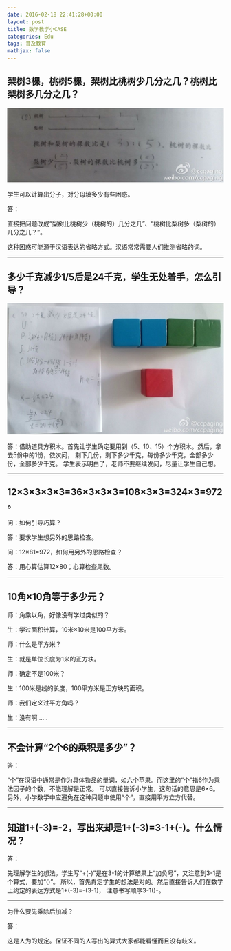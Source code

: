 ```yaml
---
date: 2016-02-18 22:41:28+00:00
layout: post
title: 数学教学小CASE
categories: Edu
tags: 普及教育
mathjax: false
---
```


## 梨树3棵，桃树5棵，梨树比桃树少几分之几？桃树比梨树多几分之几？

![](/album/2016-02-18-case-1.jpg)

学生可以计算出分子，对分母填多少有些困惑。

答：

直接把问题改成“梨树比桃树少（桃树的）几分之几”、“桃树比梨树多（梨树的）几分之几？”。

这种困惑可能源于汉语表达的省略方式。汉语常常需要人们推测省略的词。

---

## 多少千克减少1/5后是24千克，学生无处着手，怎么引导？

![](/album/2016-02-18-case-2.jpg)

答：借助道具方积木。首先让学生确定要用到（5、10、15）个方积木。然后，拿去5份中的1份，依次问，
剩下几份，剩下多少千克，每份多少千克，全部多少份，全部多少千克。
学生表示明白了，老师不要继续发问，尽量让学生自己想。

---

## 12×3×3×3×3=36×3×3×3=108×3×3=324×3=972。

问：如何引导巧算？

答：要求学生想另外的思路检查。

问：12×81=972，如何用另外的思路检查？

答：用心算估算12×80；心算检查尾数。

---

## 10角×10角等于多少元？

师：角乘以角，好像没有学过类似的？

生：学过面积计算，10米×10米是100平方米。

师：什么是平方米？

生：就是单位长度为1米的正方块。

师：确定不是100米？

生：100米是线的长度，100平方米是正方块的面积。

师：我们定义过平方角吗？

生：没有啊……

---

## 不会计算“2个6的乘积是多少”？

答：

“个”在汉语中通常是作为具体物品的量词，如六个苹果。而这里的“个”指6作为乘法因子的个数，不能理解是正常。
可以直接告诉小学生，这句话的意思是6×6。另外，小学数学中应避免在这种问题中使用“个”，直接用平方立方代替。

---

## 知道1+(-3)=-2，写出来却是1+(-3)=3-1+(-)。什么情况？

答：

先理解学生的想法。学生写“+(-)”是在3-1的计算结果上“加负号”，又注意到3-1是个算式，要加“()”。
所以，首先肯定学生的想法是对的。然后直接告诉人们在数学上约定的表达方式是1+(-3)=-(3-1)，
注意书写顺序3-1()-。

---

为什么要先乘除后加减？

答：

这是人为的规定。保证不同的人写出的算式大家都能看懂而且没有歧义。

